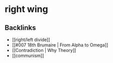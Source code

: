 # right wing



<a id="orge77f8e6"></a>

## Backlinks

-   [[right/left divide]]
-   [[#007 18th Brumaire | From Alpha to Omega]]
-   [[Contradiction | Why Theory]]
-   [[communism]]
